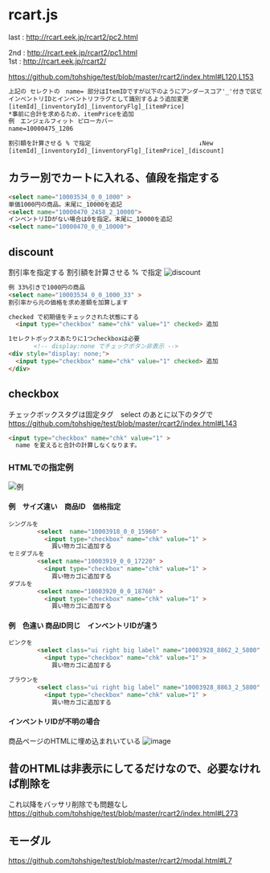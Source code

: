 # rcart.js

last : http://rcart.eek.jp/rcart2/pc2.html

2nd : http://rcart.eek.jp/rcart2/pc1.html  
1st : http://rcart.eek.jp/rcart2/

https://github.com/tohshige/test/blob/master/rcart2/index.html#L120,L153

```html
上記の セレクトの　name= 部分はItemIDですが以下のようにアンダースコア'_'付きで区切って指定すると  
インベントリIDとインベントリフラグとして識別するよう追加変更
[itemId]_[inventoryId]_[inventoryFlg]_[itemPrice]  
*事前に合計を求めるため、itemPriceを追加
例　エンジェルフィット ピローカバー  
name=10000475_1206

割引額を計算させる % で指定                              ↓New
[itemId]_[inventoryId]_[inventoryFlg]_[itemPrice]_[discount]
```

## カラー別でカートに入れる、値段を指定する

```html
<select name="10003534_0_0_1000" >
単価1000円の商品。末尾に_10000を追記
<select name="10000470_2458_2_10000">
インベントリIDがない場合は0を指定。末尾に_10000を追記
<select name="10000470_0_0_10000">
```

## discount

 割引率を指定する
 割引額を計算させる % で指定
![discount](https://user-images.githubusercontent.com/15937579/36368523-faa172ac-159a-11e8-9647-1c88e663ff72.png)

```html
例 33%引きで1000円の商品
<select name="10003534_0_0_1000_33" >
割引率から元の価格を求め差額を加算します
```

```html
checked で初期値をチェックされた状態にする
  <input type="checkbox" name="chk" value="1" checked> 追加

1セレクトボックスあたりに1つcheckboxは必要
       <!-- display:none でチェックボタン非表示 -->
<div style="display: none;">
  <input type="checkbox" name="chk" value="1" checked> 追加
</div>
```

## checkbox

チェックボックスタグは固定タグ　select のあとに以下のタグで
<https://github.com/tohshige/test/blob/master/rcart2/index.html#L143>

```html
<input type="checkbox" name="chk" value="1" >
  name を変えると合計の計算しなくなります。
```

### HTMLでの指定例

![例](https://user-images.githubusercontent.com/15937579/31762250-a0ddc32a-b4f5-11e7-9e5a-ee3a3ae73e8c.png)

#### 例　サイズ違い　商品ID　価格指定

```html
シングルを
        <select  name="10003918_0_0_15960" >
          <input type="checkbox" name="chk" value="1" >
            買い物カゴに追加する
セミダブルを
        <select name="10003919_0_0_17220" >
          <input type="checkbox" name="chk" value="1" >
            買い物カゴに追加する
ダブルを
        <select name="10003920_0_0_18760" >
          <input type="checkbox" name="chk" value="1" >
            買い物カゴに追加する
```

#### 例　色違い 商品ID同じ　インベントリIDが違う

```html
ピンクを
        <select class="ui right big label" name="10003928_8862_2_5800" >
          <input type="checkbox" name="chk" value="1" >
            買い物カゴに追加する

ブラウンを
        <select class="ui right big label" name="10003928_8863_2_5800" >
          <input type="checkbox" name="chk" value="1" >
            買い物カゴに追加する

```

#### インベントリIDが不明の場合

商品ページのHTMLに埋め込まれいている
![image](https://user-images.githubusercontent.com/15937579/31806282-aeba9aa2-b5a1-11e7-9eca-2039a4b5afe7.png)

## 昔のHTMLは非表示にしてるだけなので、必要なければ削除を

これ以降をバッサリ削除でも問題なし
<https://github.com/tohshige/test/blob/master/rcart2/index.html#L273>

## モーダル

https://github.com/tohshige/test/blob/master/rcart2/modal.html#L7

